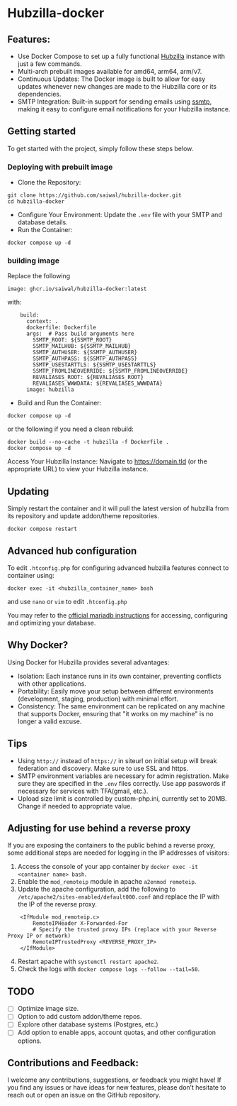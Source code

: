 # Hubzilla-docker

## Features:

- Use Docker Compose to set up a fully functional [Hubzilla](https://hubzilla.org/page/info/discover) instance with just a few commands.
- Multi-arch prebuilt images available for amd64, arm64, arm/v7.
- Continuous Updates: The Docker image is built to allow for easy updates whenever new changes are made to the Hubzilla core or its dependencies.
- SMTP Integration: Built-in support for sending emails using [ssmtp](https://wiki.archlinux.org/title/SSMTP), making it easy to configure email notifications for your Hubzilla instance.

## Getting started

To get started with the project, simply follow these steps below.

### Deploying with prebuilt image

- Clone the Repository:

```
git clone https://github.com/saiwal/hubzilla-docker.git
cd hubzilla-docker
```

- Configure Your Environment: Update the `.env` file with your SMTP and database details.
- Run the Container:

```
docker compose up -d
```

### building image

Replace the following

```
image: ghcr.io/saiwal/hubzilla-docker:latest
```

with:

```
    build:
      context: .
      dockerfile: Dockerfile
      args:  # Pass build arguments here
        SSMTP_ROOT: ${SSMTP_ROOT}
        SSMTP_MAILHUB: ${SSMTP_MAILHUB}
        SSMTP_AUTHUSER: ${SSMTP_AUTHUSER}
        SSMTP_AUTHPASS: ${SSMTP_AUTHPASS}
        SSMTP_USESTARTTLS: ${SSMTP_USESTARTTLS}
        SSMTP_FROMLINEOVERRIDE: ${SSMTP_FROMLINEOVERRIDE}
        REVALIASES_ROOT: ${REVALIASES_ROOT}
        REVALIASES_WWWDATA: ${REVALIASES_WWWDATA}
      image: hubzilla

```

- Build and Run the Container:

```
docker compose up -d
```

or the following if you need a clean rebuild:

```
docker build --no-cache -t hubzilla -f Dockerfile .
docker compose up -d
```

Access Your Hubzilla Instance: Navigate to https://domain.tld (or the appropriate URL) to view your Hubzilla instance.

## Updating

Simply restart the container and it will pull the latest version of hubzilla from its repository and update addon/theme repositories.

```
docker compose restart
```

## Advanced hub configuration

To edit `.htconfig.php` for configuring advanced hubzilla features connect to container using:

```
docker exec -it <hubzilla_container_name> bash
```

and use `nano` or `vim` to edit `.htconfig.php`

You may refer to the [official mariadb instructions](https://mariadb.com/docs/server/server-management/install-and-upgrade-mariadb/installing-mariadb/binary-packages/automated-mariadb-deployment-and-administration/docker-and-mariadb/installing-and-using-mariadb-via-docker) for accessing, configuring and optimizing your database.

## Why Docker?

Using Docker for Hubzilla provides several advantages:

- Isolation: Each instance runs in its own container, preventing conflicts with other applications.
- Portability: Easily move your setup between different environments (development, staging, production) with minimal effort.
- Consistency: The same environment can be replicated on any machine that supports Docker, ensuring that "it works on my machine" is no longer a valid excuse.

## Tips

- Using `http://` instead of `https://` in siteurl on initial setup will break federation and discovery. Make sure to use SSL and https.
- SMTP environment variables are necessary for admin registration. Make sure they are specified in the `.env` files correctly. Use app passwords if necessary for services with TFA(gmail, etc.).
- Upload size limit is controlled by custom-php.ini, currently set to 20MB. Change if needed to appropriate value.

## Adjusting for use behind a reverse proxy

If you are exposing the containers to the public behind a reverse proxy, some additional steps are needed for logging in the IP addresses of visitors:

1. Access the console of your app container by `docker exec -it <container name> bash`.
2. Enable the `mod_remoteip` module in apache `a2enmod remoteip`.
3. Update the apache configuration, add the following to `/etc/apache2/sites-enabled/default000.conf` and replace the IP with the IP of the reverse proxy.

```
    <IfModule mod_remoteip.c>
        RemoteIPHeader X-Forwarded-For
        # Specify the trusted proxy IPs (replace with your Reverse Proxy IP or network)
        RemoteIPTrustedProxy <REVERSE_PROXY_IP>
    </IfModule>
```

4. Restart apache with `systemctl restart apache2`.
5. Check the logs with `docker compose logs --follow --tail=50`.

## TODO

- [ ] Optimize image size.
- [ ] Option to add custom addon/theme repos.
- [ ] Explore other database systems (Postgres, etc.)
- [ ] Add option to enable apps, account quotas, and other configuration options.

## Contributions and Feedback:

I welcome any contributions, suggestions, or feedback you might have! If you find any issues or have ideas for new features, please don’t hesitate to reach out or open an issue on the GitHub repository.

